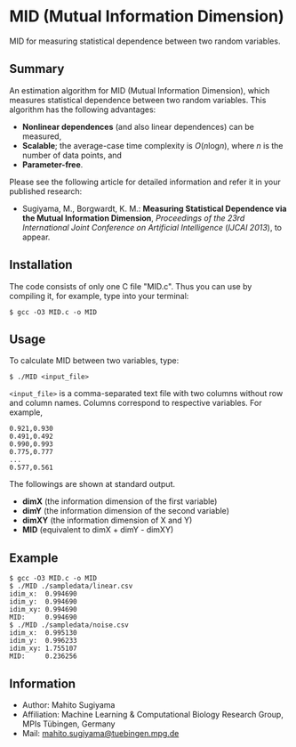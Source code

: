 MID (Mutual Information Dimension)
==================================

MID for measuring statistical dependence between two random variables.


Summary
-------

An estimation algorithm for MID (Mutual Information Dimension), which measures statistical dependence between two random variables.
This algorithm has the following advantages:

* **Nonlinear dependences** (and also linear dependences) can be measured,
* **Scalable**; the average-case time complexity is *O*(*n*log*n*), where *n* is the number of data points, and
* **Parameter-free**.

Please see the following article for detailed information and refer it in your published research:

* Sugiyama, M., Borgwardt, K. M.: **Measuring Statistical Dependence via the Mutual Information Dimension**,
	*Proceedings of the 23rd International Joint Conference on Artificial Intelligence* (*IJCAI 2013*), to appear.


Installation
------------

The code consists of only one C file "MID.c".
Thus you can use by compiling it, for example, type into your terminal:

	$ gcc -O3 MID.c -o MID


Usage
-----

To calculate MID between two variables, type:

	$ ./MID <input_file>
	
`<input_file>` is a comma-separated text file with two columns without row and column names.
Columns correspond to respective variables.
For example,	

	0.921,0.930
	0.491,0.492
	0.990,0.993
	0.775,0.777
	...
	0.577,0.561

The followings are shown at standard output.

* **dimX** (the information dimension of the first variable)
* **dimY** (the information dimension of the second variable)
* **dimXY** (the information dimension of X and Y)
* **MID** (equivalent to dimX + dimY - dimXY)

Example
-------

	$ gcc -O3 MID.c -o MID
	$ ./MID ./sampledata/linear.csv
	idim_x:  0.994690
	idim_y:  0.994690
	idim_xy: 0.994690
	MID:     0.994690
	$ ./MID ./sampledata/noise.csv
	idim_x:  0.995130
	idim_y:  0.996233
	idim_xy: 1.755107
	MID:     0.236256


Information
-----------

* Author: Mahito Sugiyama
* Affiliation: Machine Learning & Computational Biology Research Group, MPIs Tübingen, Germany
* Mail: mahito.sugiyama@tuebingen.mpg.de